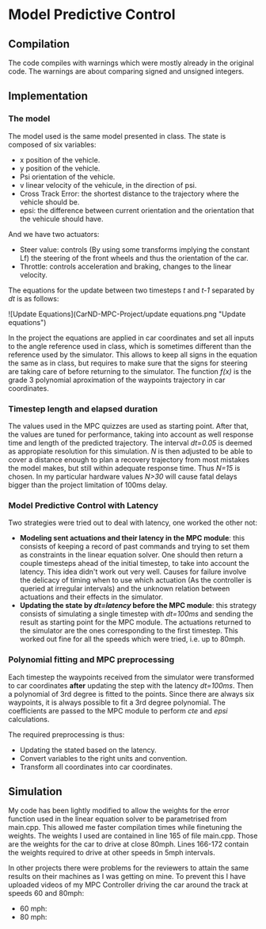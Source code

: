 # Model Predictive Control
## Compilation
The code compiles with warnings which were mostly already in the original code. The warnings are about comparing signed and unsigned integers.

## Implementation

### The model

The model used is the same model presented in class. The state is composed of six variables:
* x position of the vehicle.
* y position  of the vehicle.
* Psi orientation of the vehicle.
* v linear velocity of the vehicule, in the direction of psi.
* Cross Track Error: the shortest distance to the trajectory where the vehicle should be.
* epsi: the difference between current orientation and the orientation that the vehicule should have.

And we have two actuators:
* Steer value: controls (By using some transforms implying the constant Lf) the steering of the front wheels and thus the orientation of the car.
* Throttle: controls acceleration and braking, changes to the linear velocity.

The equations for the update between two timesteps *t* and *t-1* separated by *dt* is as follows:

![Update Equations](CarND-MPC-Project/update equations.png "Update equations")

In the project the equations are applied in car coordinates and set all inputs to the angle reference used in class, which is sometimes different than the reference used by the simulator. This allows to keep all signs in the equation the same as in class, but requires to make sure that the signs for steering are taking care of before returning to the simulator. The function *f(x)* is the grade 3 polynomial aproximation of the waypoints trajectory in car coordinates.

### Timestep length and elapsed duration

The values used in the MPC quizzes are used as starting point. After that, the values are tuned for performance, taking into account as well response time and length of the predicted trajectory. The interval *dt=0.05* is deemed as appropiate resolution for this simulation. *N* is then adjusted to be able to cover a distance enough to plan a recovery trajectory from most mistakes the model makes, but still within adequate response time. Thus *N=15* is chosen. In my particular hardware values *N>30* will cause fatal delays bigger than the project limitation of 100ms delay.

### Model Predictive Control with Latency

Two strategies were tried out to deal with latency, one worked the other not:
* **Modeling sent actuations and their latency in the MPC module**: this consists of keeping a record of past commands and trying to set them as constraints in the linear equation solver. One should then return a couple timesteps ahead of the initial timestep, to take into account the latency. This idea didn't work out very well. Causes for failure involve the delicacy of timing when to use which actuation (As the controller is queried at irregular intervals) and the unknown relation between actuations and their effects in the simulator.
* **Updating the state by _dt=latency_ before the MPC module**: this strategy consists of simulating a single timestep with *dt=100ms* and sending the result as starting point for the MPC module. The actuations returned to the simulator are the ones corresponding to the first timestep. This worked out fine for all the speeds which were tried, i.e. up to 80mph.

### Polynomial fitting and MPC preprocessing
Each timestep the waypoints received from the simulator were transformed to car coordinates **after** updating the step with the latency *dt=100ms*. Then a polynomial of 3rd degree is fitted to the points. Since there are always six waypoints, it is always possible to fit a 3rd degree polynomial. The coefficients are passed to the MPC module to perform *cte* and *epsi* calculations.

The required preprocessing is thus:
* Updating the stated based on the latency.
* Convert variables to the right units and convention.
* Transform all coordinates into car coordinates.

## Simulation

My code has been lightly modified to allow the weights for the error function used in the linear equation solver to be parametrised from main.cpp. This allowed me faster compilation times while finetuning the weights. The weights I used are contained in line 165 of file main.cpp. Those are the weights for the car to drive at close 80mph. Lines 166-172 contain the weights required to drive at other speeds in 5mph intervals.

In other projects there were problems for the reviewers to attain the same results on their machines as I was getting on mine. To prevent this I have uploaded videos of my MPC Controller driving the car around the track at speeds 60 and 80mph:
* 60 mph:
* 80 mph:

